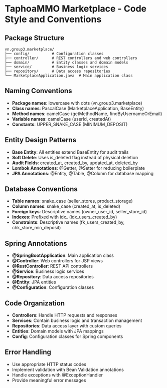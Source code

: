 # TaphoaMMO Marketplace - Code Style and Conventions

## Package Structure
```
vn.group3.marketplace/
├── config/          # Configuration classes
├── controller/      # REST controllers and web controllers
├── domain/          # Entity classes and domain models
├── service/         # Business logic services
├── repository/      # Data access repositories
└── MarketplaceApplication.java  # Main application class
```

## Naming Conventions
- **Package names**: lowercase with dots (vn.group3.marketplace)
- **Class names**: PascalCase (MarketplaceApplication, BaseEntity)
- **Method names**: camelCase (getMethodName, findByUsernameOrEmail)
- **Variable names**: camelCase (userId, createdAt)
- **Constants**: UPPER_SNAKE_CASE (MINIMUM_DEPOSIT)

## Entity Design Patterns
- **Base Entity**: All entities extend BaseEntity for audit trails
- **Soft Delete**: Uses is_deleted flag instead of physical deletion
- **Audit Fields**: created_at, created_by, updated_at, deleted_by
- **Lombok Annotations**: @Getter, @Setter for reducing boilerplate
- **JPA Annotations**: @Entity, @Table, @Column for database mapping

## Database Conventions
- **Table names**: snake_case (seller_stores, product_storage)
- **Column names**: snake_case (created_at, is_deleted)
- **Foreign keys**: Descriptive names (owner_user_id, seller_store_id)
- **Indexes**: Prefixed with idx_ (idx_users_created_by)
- **Constraints**: Descriptive names (fk_users_created_by, chk_store_min_deposit)

## Spring Annotations
- **@SpringBootApplication**: Main application class
- **@Controller**: Web controllers for JSP views
- **@RestController**: REST API controllers
- **@Service**: Business logic services
- **@Repository**: Data access repositories
- **@Entity**: JPA entities
- **@Configuration**: Configuration classes

## Code Organization
- **Controllers**: Handle HTTP requests and responses
- **Services**: Contain business logic and transaction management
- **Repositories**: Data access layer with custom queries
- **Entities**: Domain models with JPA mappings
- **Config**: Configuration classes for Spring components

## Error Handling
- Use appropriate HTTP status codes
- Implement validation with Bean Validation annotations
- Handle exceptions with @ExceptionHandler
- Provide meaningful error messages